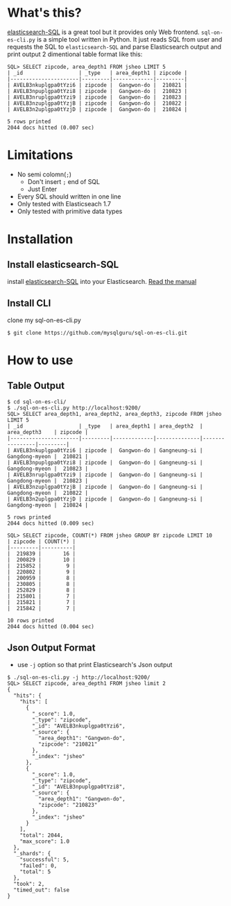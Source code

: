What's this?
============

[elasticsearch-SQL](https://github.com/NLPchina/elasticsearch-sql/) is a great tool but it provides only Web frontend. `sql-on-es-cli.py` is a simple tool written in Python. It just reads SQL from user and requests the SQL to `elasticsearch-SQL` and parse Elasticsearch output and print output 2 dimentional table format like this:

```
SQL> SELECT zipcode, area_depth1 FROM jsheo LIMIT 5
| _id                  | _type   | area_depth1 | zipcode |
|----------------------|---------|-------------|---------|
| AVELB3nkuplgpa0tYzi6 | zipcode |  Gangwon-do |  210821 |
| AVELB3npuplgpa0tYzi8 | zipcode |  Gangwon-do |  210823 |
| AVELB3nruplgpa0tYzi9 | zipcode |  Gangwon-do |  210823 |
| AVELB3nzuplgpa0tYzjB | zipcode |  Gangwon-do |  210822 |
| AVELB3n2uplgpa0tYzjD | zipcode |  Gangwon-do |  210824 |

5 rows printed
2044 docs hitted (0.007 sec)
```

Limitations
===========

- No semi colomn(`;`)
    - Don't insert `;` end of SQL
    - Just Enter
- Every SQL should written in one line
- Only tested with Elasticseach 1.7
- Only tested with primitive data types

Installation
============

Install elasticsearch-SQL
-------------------------

install [elasticsearch-SQL](https://github.com/NLPchina/elasticsearch-sql/) into your Elasticsearch. [Read the manual](https://github.com/NLPchina/elasticsearch-sql/wiki/Installation-Guide)

Install CLI
-----------

clone my sql-on-es-cli.py
```
$ git clone https://github.com/mysqlguru/sql-on-es-cli.git
```

How to use
==========

Table Output
------------

```
$ cd sql-on-es-cli/
$ ./sql-on-es-cli.py http://localhost:9200/
SQL> SELECT area_depth1, area_depth2, area_depth3, zipcode FROM jsheo LIMIT 5
| _id                  | _type   | area_depth1 | area_depth2  | area_depth3    | zipcode |
|----------------------|---------|-------------|--------------|----------------|---------|
| AVELB3nkuplgpa0tYzi6 | zipcode |  Gangwon-do | Gangneung-si | Gangdong-myeon |  210821 |
| AVELB3npuplgpa0tYzi8 | zipcode |  Gangwon-do | Gangneung-si | Gangdong-myeon |  210823 |
| AVELB3nruplgpa0tYzi9 | zipcode |  Gangwon-do | Gangneung-si | Gangdong-myeon |  210823 |
| AVELB3nzuplgpa0tYzjB | zipcode |  Gangwon-do | Gangneung-si | Gangdong-myeon |  210822 |
| AVELB3n2uplgpa0tYzjD | zipcode |  Gangwon-do | Gangneung-si | Gangdong-myeon |  210824 |

5 rows printed
2044 docs hitted (0.009 sec)

SQL> SELECT zipcode, COUNT(*) FROM jsheo GROUP BY zipcode LIMIT 10
| zipcode | COUNT(*) |
|---------|----------|
|  219839 |       16 |
|  200829 |       10 |
|  215852 |        9 |
|  220802 |        9 |
|  200959 |        8 |
|  230805 |        8 |
|  252829 |        8 |
|  215801 |        7 |
|  215821 |        7 |
|  215842 |        7 |

10 rows printed
2044 docs hitted (0.004 sec)
```

Json Output Format
------------------

- use `-j` option so that print Elasticsearch's Json output

```
$ ./sql-on-es-cli.py -j http://localhost:9200/
SQL> SELECT zipcode, area_depth1 FROM jsheo limit 2
{
  "hits": {
    "hits": [
      {
        "_score": 1.0, 
        "_type": "zipcode", 
        "_id": "AVELB3nkuplgpa0tYzi6", 
        "_source": {
          "area_depth1": "Gangwon-do", 
          "zipcode": "210821"
        }, 
        "_index": "jsheo"
      }, 
      {
        "_score": 1.0, 
        "_type": "zipcode", 
        "_id": "AVELB3npuplgpa0tYzi8", 
        "_source": {
          "area_depth1": "Gangwon-do", 
          "zipcode": "210823"
        }, 
        "_index": "jsheo"
      }
    ], 
    "total": 2044, 
    "max_score": 1.0
  }, 
  "_shards": {
    "successful": 5, 
    "failed": 0, 
    "total": 5
  }, 
  "took": 2, 
  "timed_out": false
}
```
